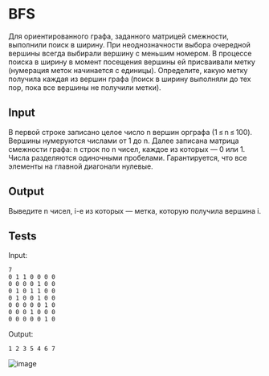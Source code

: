 # BFS
Для ориентированного графа, заданного матрицей смежности, выполнили поиск в ширину. При неоднозначности выбора очередной вершины всегда выбирали вершину с меньшим номером. В процессе поиска в ширину в момент посещения вершины ей присваивали метку (нумерация меток начинается с единицы). Определите, какую метку получила каждая из вершин графа (поиск в ширину выполняли до тех пор, пока все вершины не получили метки).

## Input
В первой строке записано целое число n вершин орграфа (1 ≤ n ≤ 100). Вершины нумеруются числами от 1 до n. Далее записана матрица смежности графа: n строк по n чисел, каждое из которых — 0 или 1. Числа разделяются одиночными пробелами. Гарантируется, что все элементы на главной диагонали нулевые.

## Output
Выведите n чисел, i-е из которых — метка, которую получила вершина i.

## Tests
Input:
```
7
0 1 1 0 0 0 0
0 0 0 0 1 0 0
0 1 0 1 1 0 0
0 1 0 0 1 0 0
0 0 0 0 0 1 0
0 0 0 1 0 0 0
0 0 0 0 0 1 0
```
Output:
```
1 2 3 5 4 6 7
```
![image](https://user-images.githubusercontent.com/93089691/212472707-25265107-0a6f-411b-a335-7cb1fd8ff4af.png)


